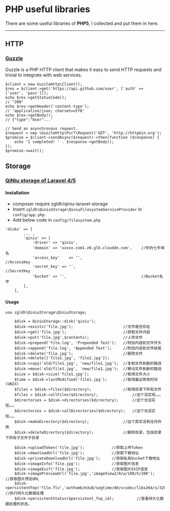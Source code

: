 PHP useful libraries 
===================

There are some useful libraries of **PHP5**, I collected and put them in here.

----------


HTTP
-------------

### [Guzzle][1]

Guzzle is a PHP HTTP client that makes it easy to send HTTP requests and trivial to integrate with web services.

```
$client = new GuzzleHttp\Client();
$res = $client->get('https://api.github.com/user', ['auth' =>  ['user', 'pass']]);
echo $res->getStatusCode();
// "200"
echo $res->getHeader('content-type');
// 'application/json; charset=utf8'
echo $res->getBody();
// {"type":"User"...'

// Send an asynchronous request.
$request = new \GuzzleHttp\Psr7\Request('GET', 'http://httpbin.org');
$promise = $client->sendAsync($request)->then(function ($response) {
    echo 'I completed! ' . $response->getBody();
});
$promise->wait();
```

Storage
------------

### [QiNiu storage of Laravel 4/5][2]

#### Installation

- composer require zgldh/qiniu-laravel-storage
- Insert `zgldh\QiniuStorage\QiniuFilesystemServiceProvider` in `config/app.php`.
- Add below code in `config/filesystem.php`

```
'disks' => [
        ... ,
        'qiniu' => [
            'driver' => 'qiniu',
            'domain' => 'xxxxx.com1.z0.glb.clouddn.com',    //你的七牛域名
            'access_key'    => '',                          //AccessKey
            'secret_key' => '',                             //SecretKey
            'bucket' => '',                                 //Bucket名字
        ],
    ],
```

#### Usage

```
use zgldh\QiniuStorage\QiniuStorage;

    $disk = QiniuStorage::disk('qiniu');
    $disk->exists('file.jpg');                      //文件是否存在
    $disk->get('file.jpg');                         //获取文件内容
    $disk->put('file.jpg',$contents);               //上传文件
    $disk->prepend('file.log', 'Prepended Text');   //附加内容到文件开头
    $disk->append('file.log', 'Appended Text');     //附加内容到文件结尾
    $disk->delete('file.jpg');                      //删除文件
    $disk->delete(['file1.jpg', 'file2.jpg']);
    $disk->copy('old/file1.jpg', 'new/file1.jpg');  //复制文件到新的路径
    $disk->move('old/file1.jpg', 'new/file1.jpg');  //移动文件到新的路径
    $size = $disk->size('file1.jpg');               //取得文件大小
    $time = $disk->lastModified('file1.jpg');       //取得最近修改时间 (UNIX)
    $files = $disk->files($directory);              //取得目录下所有文件
    $files = $disk->allFiles($directory);               //这个没实现。。。
    $directories = $disk->directories($directory);      //这个也没实现。。。
    $directories = $disk->allDirectories($directory);   //这个也没实现。。。
    $disk->makeDirectory($directory);               //这个其实没有任何作用
    $disk->deleteDirectory($directory);             //删除目录，包括目录下所有子文件子目录

    $disk->uploadToken('file.jpg');            //获取上传Token
    $disk->downloadUrl('file.jpg');            //获取下载地址
    $disk->privateDownloadUrl('file.jpg');     //获取私有bucket下载地址
    $disk->imageInfo('file.jpg');              //获取图片信息
    $disk->imageExif('file.jpg');              //获取图片EXIF信息
    $disk->imagePreviewUrl('file.jpg','imageView2/0/w/100/h/200');              //获取图片预览URL
    $disk->persistentFop('file.flv','avthumb/m3u8/segtime/40/vcodec/libx264/s/320x240');   //执行持久化数据处理
    $disk->persistentStatus($persistent_fop_id);          //查看持久化数据处理的状态。
```

  [1]: http://guzzle.readthedocs.org/en/latest/ "guzzle"
  [2]: https://github.com/zgldh/qiniu-laravel-storage "qiniu-laravel-storage"
